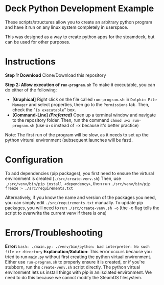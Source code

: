 # Deck Python Development Example

These scripts/structures allow you to create an arbitrary python program and have it run on any linux system completely in userspace.

This was designed as a way to create python apps for the steamdeck, but can be used for other purposes.

# Instructions

**Step 1: Download**
Clone/Download this repository

**Step 2: Allow execution of `run-program.sh`**
To make it executable, you can do either of the following:
- **[Graphical]** Right click on the file called `run-program.sh` in `Dolphin File Manager` and select properties, then go to the `Permissions` tab. Then, check the "`Is executable`" box.
- **[Command-Line]** ***(Preferred)*** Open up a terminal window and navigate to the repository folder. Then, run the command `chmod u+x run-program.sh` (use u+x instead of +x because it's better practice)

Note: The first run of the program will be slow, as it needs to set up the python virtural environment (subsequent launches will be fast).

# Configuration

To add dependencies (pip packages), you first need to ensure the virtural environment is created (`./src/create-venv.sh`)
Then, use `./src/venv/bin/pip install <dependency>`, then run `./src/venv/bin/pip freeze > ./src/requirements.txt`

Alternatively, if you know the name and version of the packages you need, you can simply edit `./src/requirements.txt` manually.
To update pip packages, you will need to run `./src/create-venv.sh -o` (the -o flag tells the script to overwrite the current venv if there is one)

# Errors/Troubleshooting
**Error:** `bash: ./main.py: ./venv/bin/python: bad interpreter: No such file or directory`
**Explanation/Solution:** This error occurs because you tried to run `main.py` without first creating the python virtual environment. Either use `run-program.sh` to properly ensure it is created, or if you're stubborn, run the `create-venv.sh` script directly.
The python virtual environment lets us install things with *pip* in an isolated environment. We need to do this because we cannot modify the SteamOS filesystem.
